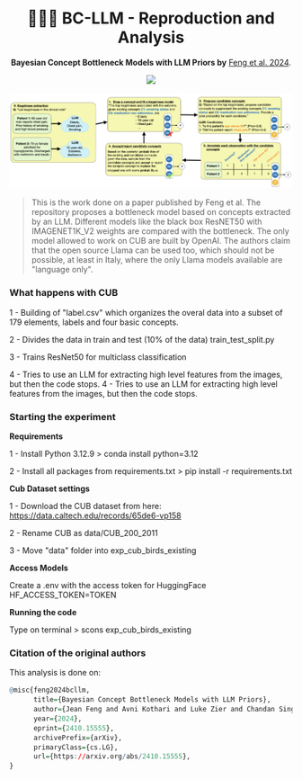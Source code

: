 <h1 align="center"> 🧑🏻‍💻 BC-LLM - Reproduction and Analysis </h1>
<p align="center"> <b>Bayesian Concept Bottleneck Models with LLM Priors by</b>  <a href="https://arxiv.org/abs/2410.15555">Feng et al. 2024</a>. 
</p>

<p align="center">
  <img src="https://img.shields.io/badge/python-3.7+-blue">
</p>  

![](./overview.png)

> This is the work done on a paper published by Feng et al. The repository proposes a bottleneck model based on concepts extracted by an LLM. Different models like the black box ResNET50 with IMAGENET1K_V2 weights are compared with the bottleneck.
The only model allowed to work on CUB are built by OpenAI. The authors claim that the open source Llama can be used too, which should not be possible, at least in Italy, where the only Llama models available are "language only".

### What happens with CUB

1 - Building of "label.csv" which organizes the overal data into a subset of 179 elements, labels and four basic concepts.

2 - Divides the data in train and test (10% of the data) train_test_split.py

3 - Trains ResNet50 for multiclass classification

4 - Tries to use an LLM for extracting high level features from the images, but then the code stops.
4 - Tries to use an LLM for extracting high level features from the images, but then the code stops.

### Starting the experiment

**Requirements**

1 - Install Python 3.12.9 > conda install python=3.12

2 - Install all packages from requirements.txt > pip install -r requirements.txt

**Cub Dataset settings**

1 - Download the CUB dataset from here: https://data.caltech.edu/records/65de6-vp158

2 - Rename CUB as data/CUB_200_2011

3 - Move "data" folder into exp_cub_birds_existing

**Access Models**

Create a .env with the access token for HuggingFace
HF_ACCESS_TOKEN=TOKEN

**Running the code**

Type on terminal > scons exp_cub_birds_existing

### Citation of the original authors
This analysis is done on:

```r
@misc{feng2024bcllm,
      title={Bayesian Concept Bottleneck Models with LLM Priors}, 
      author={Jean Feng and Avni Kothari and Luke Zier and Chandan Singh and Yan Shuo Tan},
      year={2024},
      eprint={2410.15555},
      archivePrefix={arXiv},
      primaryClass={cs.LG},
      url={https://arxiv.org/abs/2410.15555}, 
}
```
